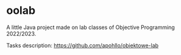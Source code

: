 # oolab

A little Java project made on lab classes of Objective Programming 2022/2023.

Tasks description: https://github.com/apohllo/obiektowe-lab
